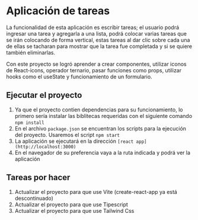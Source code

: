 # Aplicación de tareas

La funcionalidad de esta aplicación es escribir tareas; el usuario podrá ingresar una tarea y agregarla a una lista, podrá colocar varias tareas que se irán colocando de forma vertical, estas tareas al dar clic sobre cada una de ellas se tacharan para mostrar que la tarea fue completada y si se quiere también eliminarlas.

Con este proyecto se logró aprender a crear componentes, utilizar iconos de React-icons, operador ternario, pasar funciones como props, utilizar hooks como el useState y funcionamiento de un formulario.

## Ejecutar el proyecto

1. Ya que el proyecto contien dependencias para su funcionamiento, lo primero sería instalar las biblitecas requeridas con el siguiente comando `npm install`
2. En el archivo `package.json` se encuentran los scripts para la ejecución del proyecto. Usaremos el script `npm start`
3. La aplicación se ejecutará en la dirección `[react app](http://localhost:3000)`
4. En el navegador de su preferencia vaya a la ruta indicada y podrá ver la aplicación

## Tareas por hacer

1. Actualizar el proyecto para que use Vite (create-react-app ya está descontinuado)
2. Actualizar el proyecto para que use Tipescript
3. Actualizar el proyecto para que use Tailwind Css
